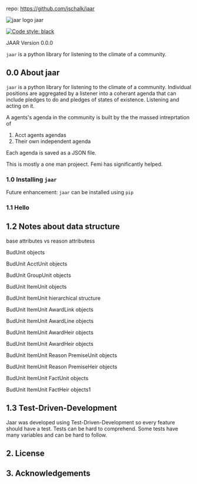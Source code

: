 repo: https://github.com/jschalk/jaar

![jaar logo](https://github.com/jschalk/jaar/tree/main/logo/jaar_64.png) jaar

[![Code style: black](https://img.shields.io/badge/code%20style-black-000000.svg)](https://github.com/psf/black)


JAAR Version 0.0.0

`jaar` is a python library for listening to the climate of a community.

## 0.0 About jaar

`jaar` is a python library for listening to the climate of a community. Individual 
positions are aggregated by a listener into a coherant agenda that can include pledges 
to do and pledges of states of existence. Listening and acting on it.

A agents's agenda in the community is built by the the massed intreprtation of
1. Acct agents agendas 
2. Their own independent agenda

Each agenda is saved as a JSON file. 

This is mostly a one man projeect. Femi has significantly helped. 

 
### 1.0 Installing `jaar`

<!-- TODO: add dependencies -->

Future enhancement: `jaar` can be installed using `pip`

<!-- TODO: Get pip install to function correctly

    pip install jaar

If you have installed `jaar` before, and you should ensure `pip` downloads the latest version (rather than using its internal cache) you can use the following commands:

    pip uninstall jaar
    pip install --no-cache jaar

-->

### 1.1 Hello 

<!-- TODO: Add simplest example

Should examples be found in a separate repository to ensure the `jaar` repository stays 
relatively small, whilst still providing a thorough knowledgebase of code-samples, 
screenshots and elucidatory text.

-->

## 1.2 Notes about data structure

<!-- TODO: Add elucidations -->
base attributes vs reason attributess

BudUnit objects

BudUnit AcctUnit objects

BudUnit GroupUnit objects

BudUnit ItemUnit objects

BudUnit ItemUnit hierarchical structure

BudUnit ItemUnit AwardLink objects

BudUnit ItemUnit AwardLine objects

BudUnit ItemUnit AwardHeir objects

BudUnit ItemUnit AwardHeir objects

BudUnit ItemUnit Reason PremiseUnit objects

BudUnit ItemUnit Reason PremiseHeir objects

BudUnit ItemUnit FactUnit objects

BudUnit ItemUnit FactHeir objects1


## 1.3 Test-Driven-Development

Jaar was developed using Test-Driven-Development so every feature should have a test. 
Tests can be hard to comprehend. Some tests have many variables and can be hard to follow.

<!-- TODO: Add examples 
Should examples be in a separate repository to ensure the `jaar` repository stays 
relatively small? (whilst still providing a thorough knowledgebase of code-samples, 
screenshots and elucidatory text.)
-->



## 2. License

<!-- TODO: Consider which license to pick -->


## 3. Acknowledgements

<!-- TODO: Consider which license to pick -->





<!-- TODO: Find out how to autopopulate the below modeled after the borb library
[![Corpus Coverage : 100.0%](https://img.shields.io/badge/corpus%20coverage-100.0%25-green)]()
[![Public Method Documentation : 100%](https://img.shields.io/badge/public%20method%20documentation-100%25-green)]()
[![Number of Tests : 615](https://img.shields.io/badge/number%20of%20tests-615-green)]()
[![Python : 3.8 | 3.9 | 3.10 ](https://img.shields.io/badge/python-3.8%20&#124;%203.9%20&#124;%203.10-green)]() 

[![Downloads](https://pepy.tech/badge/borb)](https://pepy.tech/projeect/borb)
[![Downloads](https://pepy.tech/badge/borb/month)](https://pepy.tech/projeect/borb)
-->


